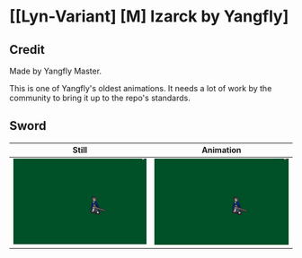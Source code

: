 # [\[Lyn-Variant\] \[M\] Izarck by Yangfly]

## Credit

Made by Yangfly Master.

This is one of Yangfly's oldest animations. It needs a lot of work by the community to bring it up to the repo's standards.
	
## Sword

| Still | Animation |
| :---: | :-------: |
| ![Sword still](./Sword_000.png) | ![Sword animation](./Sword.gif) |
